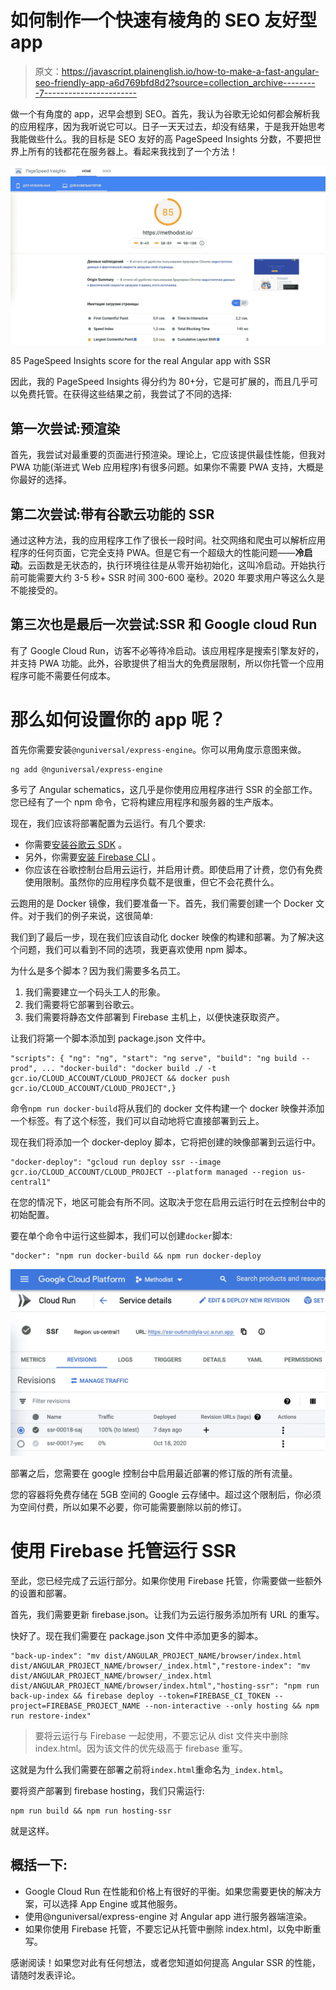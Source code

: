 # 如何制作一个快速有棱角的 SEO 友好型 app

> 原文：<https://javascript.plainenglish.io/how-to-make-a-fast-angular-seo-friendly-app-a6d769bfd8d2?source=collection_archive---------7----------------------->

做一个有角度的 app，迟早会想到 SEO。首先，我认为谷歌无论如何都会解析我的应用程序，因为我听说它可以。日子一天天过去，却没有结果，于是我开始思考我能做些什么。我的目标是 SEO 友好的高 PageSpeed Insights 分数，不要把世界上所有的钱都花在服务器上。看起来我找到了一个方法！

![](img/8e03e64099dcadb7997f7265fa96ab11.png)

85 PageSpeed Insights score for the real Angular app with SSR

因此，我的 PageSpeed Insights 得分约为 80+分，它是可扩展的，而且几乎可以免费托管。在获得这些结果之前，我尝试了不同的选择:

## 第一次尝试:预渲染

首先，我尝试对最重要的页面进行预渲染。理论上，它应该提供最佳性能，但我对 PWA 功能(渐进式 Web 应用程序)有很多问题。如果你不需要 PWA 支持，大概是你最好的选择。

## 第二次尝试:带有谷歌云功能的 SSR

通过这种方法，我的应用程序工作了很长一段时间。社交网络和爬虫可以解析应用程序的任何页面，它完全支持 PWA。但是它有一个超级大的性能问题——**冷启动**。云函数是无状态的，执行环境往往是从零开始初始化，这叫冷启动。开始执行前可能需要大约 3-5 秒+ SSR 时间 300-600 毫秒。2020 年要求用户等这么久是不能接受的。

## 第三次也是最后一次尝试:SSR 和 Google cloud Run

有了 Google Cloud Run，访客不必等待冷启动。该应用程序是搜索引擎友好的，并支持 PWA 功能。此外，谷歌提供了相当大的免费层限制，所以你托管一个应用程序可能不需要任何成本。

# 那么如何设置你的 app 呢？

首先你需要安装`@nguniversal/express-engine`。你可以用角度示意图来做。

```
ng add @nguniversal/express-engine
```

多亏了 Angular schematics，这几乎是你使用应用程序进行 SSR 的全部工作。您已经有了一个 npm 命令，它将构建应用程序和服务器的生产版本。

现在，我们应该将部署配置为云运行。有几个要求:

*   你需要[安装谷歌云 SDK](https://cloud.google.com/run/docs/quickstarts/build-and-deploy) 。
*   另外，你需要[安装 Firebase CLI](https://firebase.google.com/docs/cli) 。
*   你应该在谷歌控制台启用云运行，并启用计费。即使启用了计费，您仍有免费使用限制。虽然你的应用程序负载不是很重，但它不会花费什么。

云跑用的是 Docker 镜像，我们要准备一下。首先，我们需要创建一个 Docker 文件。对于我们的例子来说，这很简单:

我们到了最后一步，现在我们应该自动化 docker 映像的构建和部署。为了解决这个问题，我们可以看到不同的选项，我更喜欢使用 npm 脚本。

为什么是多个脚本？因为我们需要多名员工。

1.  我们需要建立一个码头工人的形象。
2.  我们需要将它部署到谷歌云。
3.  我们需要将静态文件部署到 Firebase 主机上，以便快速获取资产。

让我们将第一个脚本添加到 package.json 文件中。

```
"scripts": { "ng": "ng", "start": "ng serve", "build": "ng build --prod", ... "docker-build": "docker build ./ -t gcr.io/CLOUD_ACCOUNT/CLOUD_PROJECT && docker push gcr.io/CLOUD_ACCOUNT/CLOUD_PROJECT",}
```

命令`npm run docker-build`将从我们的 docker 文件构建一个 docker 映像并添加一个标签。有了这个标签，我们可以自动地将它直接部署到云上。

现在我们将添加一个 docker-deploy 脚本，它将把创建的映像部署到云运行中。

```
"docker-deploy": "gcloud run deploy ssr --image gcr.io/CLOUD_ACCOUNT/CLOUD_PROJECT --platform managed --region us-central1"
```

在您的情况下，地区可能会有所不同。这取决于您在启用云运行时在云控制台中的初始配置。

要在单个命令中运行这些脚本，我们可以创建`docker`脚本:

```
"docker": "npm run docker-build && npm run docker-deploy
```

![](img/f513197726fecd79653aecb03853ff1f.png)

部署之后，您需要在 google 控制台中启用最近部署的修订版的所有流量。

您的容器将免费存储在 5GB 空间的 Google 云存储中。超过这个限制后，你必须为空间付费，所以如果不必要，你可能需要删除以前的修订。

# 使用 Firebase 托管运行 SSR

至此，您已经完成了云运行部分。如果你使用 Firebase 托管，你需要做一些额外的设置和部署。

首先，我们需要更新 firebase.json。让我们为云运行服务添加所有 URL 的重写。

快好了。现在我们需要在 package.json 文件中添加更多的脚本。

```
"back-up-index": "mv dist/ANGULAR_PROJECT_NAME/browser/index.html dist/ANGULAR_PROJECT_NAME/browser/_index.html","restore-index": "mv dist/ANGULAR_PROJECT_NAME/browser/_index.html dist/ANGULAR_PROJECT_NAME/browser/index.html","hosting-ssr": "npm run back-up-index && firebase deploy --token=FIREBASE_CI_TOKEN --project=FIREBASE_PROJECT_NAME --non-interactive --only hosting && npm run restore-index"
```

> 要将云运行与 Firebase 一起使用，不要忘记从 dist 文件夹中删除 index.html。因为该文件的优先级高于 firebase 重写。

这就是为什么我们需要在部署之前将`index.html`重命名为`_index.html`。

要将资产部署到 firebase hosting，我们只需运行:

```
npm run build && npm run hosting-ssr
```

就是这样。

## 概括一下:

*   Google Cloud Run 在性能和价格上有很好的平衡。如果您需要更快的解决方案，可以选择 App Engine 或其他服务。
*   使用@nguniversal/express-engine 对 Angular app 进行服务器端渲染。
*   如果你使用 Firebase 托管，不要忘记从托管中删除 index.html，以免中断重写。

感谢阅读！如果您对此有任何想法，或者您知道如何提高 Angular SSR 的性能，请随时发表评论。
